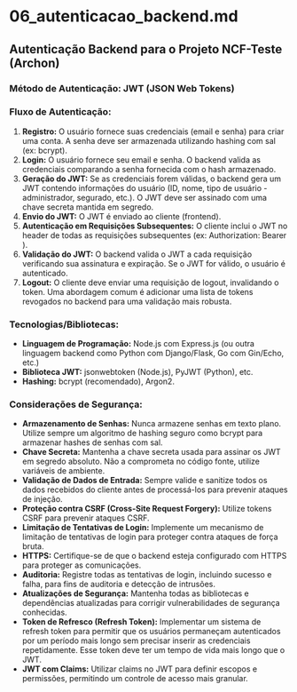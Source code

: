 # 06_autenticacao_backend.md

## Autenticação Backend para o Projeto NCF-Teste (Archon)

### Método de Autenticação: JWT (JSON Web Tokens)

### Fluxo de Autenticação:

1. **Registro:** O usuário fornece suas credenciais (email e senha) para criar uma conta. A senha deve ser armazenada utilizando hashing com sal (ex: bcrypt).
2. **Login:** O usuário fornece seu email e senha. O backend valida as credenciais comparando a senha fornecida com o hash armazenado.
3. **Geração do JWT:** Se as credenciais forem válidas, o backend gera um JWT contendo informações do usuário (ID, nome, tipo de usuário - administrador, segurado, etc.).  O JWT deve ser assinado com uma chave secreta mantida em segredo.
4. **Envio do JWT:** O JWT é enviado ao cliente (frontend).
5. **Autenticação em Requisições Subsequentes:** O cliente inclui o JWT no header de todas as requisições subsequentes (ex: Authorization: Bearer <token>).
6. **Validação do JWT:** O backend valida o JWT a cada requisição verificando sua assinatura e expiração.  Se o JWT for válido, o usuário é autenticado.
7. **Logout:** O cliente deve enviar uma requisição de logout, invalidando o token.  Uma abordagem comum é adicionar uma lista de tokens revogados no backend para uma validação mais robusta.


### Tecnologias/Bibliotecas:

* **Linguagem de Programação:**  Node.js com Express.js (ou outra linguagem backend como Python com Django/Flask, Go com Gin/Echo, etc.)
* **Biblioteca JWT:**  jsonwebtoken (Node.js), PyJWT (Python), etc.
* **Hashing:** bcrypt (recomendado), Argon2.


### Considerações de Segurança:

* **Armazenamento de Senhas:** Nunca armazene senhas em texto plano. Utilize sempre um algoritmo de hashing seguro como bcrypt para armazenar hashes de senhas com sal.
* **Chave Secreta:** Mantenha a chave secreta usada para assinar os JWT em segredo absoluto. Não a comprometa no código fonte, utilize variáveis de ambiente.
* **Validação de Dados de Entrada:** Sempre valide e sanitize todos os dados recebidos do cliente antes de processá-los para prevenir ataques de injeção.
* **Proteção contra CSRF (Cross-Site Request Forgery):** Utilize tokens CSRF para prevenir ataques CSRF.
* **Limitação de Tentativas de Login:** Implemente um mecanismo de limitação de tentativas de login para proteger contra ataques de força bruta.
* **HTTPS:** Certifique-se de que o backend esteja configurado com HTTPS para proteger as comunicações.
* **Auditoria:** Registre todas as tentativas de login, incluindo sucesso e falha, para fins de auditoria e detecção de intrusões.
* **Atualizações de Segurança:** Mantenha todas as bibliotecas e dependências atualizadas para corrigir vulnerabilidades de segurança conhecidas.
* **Token de Refresco (Refresh Token):** Implementar um sistema de refresh token para permitir que os usuários permaneçam autenticados por um período mais longo sem precisar inserir as credenciais repetidamente.  Esse token deve ter um tempo de vida mais longo que o JWT.
* **JWT com Claims:** Utilizar claims no JWT para definir escopos e permissões, permitindo um controle de acesso mais granular.


